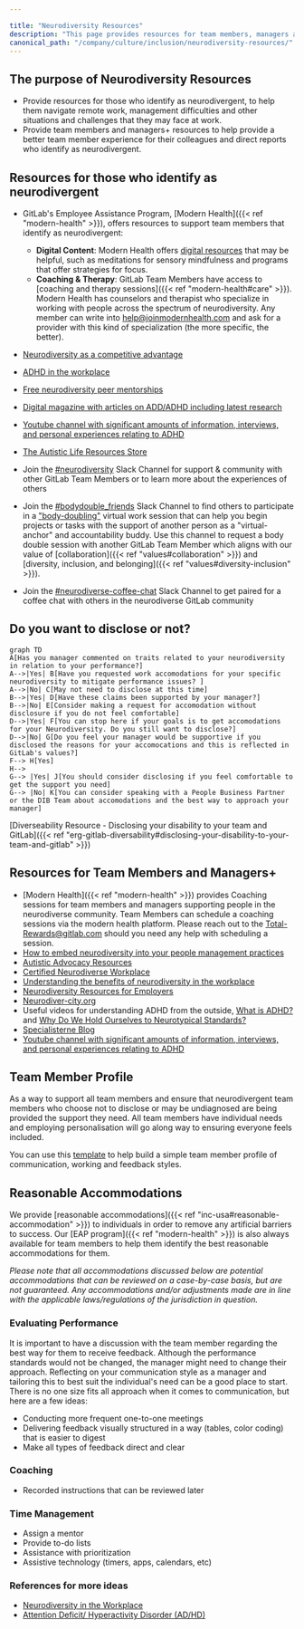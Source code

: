 ```yaml
---

title: "Neurodiversity Resources"
description: "This page provides resources for team members, managers and those who identify as neurodivergent"
canonical_path: "/company/culture/inclusion/neurodiversity-resources/"
---
```


## The purpose of Neurodiversity Resources

- Provide resources for those who identify as neurodivergent, to help them navigate remote work, management difficulties and other situations and challenges that they may face at work.
- Provide team members and managers+ resources to help provide a better team member experience for their colleagues and direct reports who identify as neurodivergent.

## Resources for those who identify as neurodivergent

- GitLab's Employee Assistance Program, [Modern Health]({{< ref "modern-health" >}}), offers resources to support team members that identify as neurodivergent:
    - **Digital Content**: Modern Health offers [digital resources](https://my.joinmodernhealth.com/resources) that may be helpful, such as meditations for sensory mindfulness and programs that offer strategies for focus.
    - **Coaching & Therapy**: GitLab Team Members have access to [coaching and therapy sessions]({{< ref "modern-health#care" >}}). Modern Health has counselors and therapist who specialize in working with people across the spectrum of neurodiversity. Any member can write into help@joinmodernhealth.com and ask for a provider with this kind of specialization (the more specific, the better).
- [Neurodiversity as a competitive advantage](https://hbr.org/2017/05/neurodiversity-as-a-competitive-advantage)
- [ADHD in the workplace](https://www.webmd.com/add-adhd/adhd-in-the-workplace)
- [Free neurodiversity peer mentorships](https://www.neurodiver-city.org/)
- [Digital magazine with articles on ADD/ADHD including latest research](https://www.additudemag.com/)
- [Youtube channel with significant amounts of information, interviews, and personal experiences relating to ADHD](https://www.youtube.com/c/HowtoADHD)

- [The Autistic Life Resources Store](https://www.theautistic.life/shop?Collection=Worksheets)
- Join the [#neurodiversity](https://gitlab.slack.com/archives/CQRDJ0TLN) Slack Channel for support & community with other GitLab Team Members or to learn more about the experiences of others
- Join the [#bodydouble_friends](https://gitlab.slack.com/archives/C03EX45QPGB) Slack Channel to find others to participate in a ["body-doubling"](https://healthyadhd.com/body-doubling-for-adhd/) virtual work session that can help you begin projects or tasks with the support of another person as a "virtual-anchor" and accountability buddy. Use this channel to request a body double session with another GitLab Team Member which aligns with our value of [collaboration]({{< ref "values#collaboration" >}}) and [diversity, inclusion, and belonging]({{< ref "values#diversity-inclusion" >}}).
- Join the [#neurodiverse-coffee-chat](https://gitlab.slack.com/archives/C01LPT0LGVC) Slack Channel to get paired for a coffee chat with others in the neurodiverse GitLab community

## Do you want to disclose or not?

```mermaid
graph TD
A[Has you manager commented on traits related to your neurodiversity in relation to your performance?]
A-->|Yes| B[Have you requested work accomodations for your specific neurodiversity to mitigate performance issues? ]
A-->|No| C[May not need to disclose at this time]
B-->|Yes| D[Have these claims been supported by your manager?]
B-->|No| E[Consider making a request for accomodation without disclosure if you do not feel comfortable]
D-->|Yes| F[You can stop here if your goals is to get accomodations for your Neurodiversity. Do you still want to disclose?]
D-->|No| G[Do you feel your manager would be supportive if you disclosed the reasons for your accomocations and this is reflected in GitLab's values?]
F--> H[Yes]
H-->
G--> |Yes| J[You should consider disclosing if you feel comfortable to get the support you need]
G--> |No| K[You can consider speaking with a People Business Partner or the DIB Team about accomodations and the best way to approach your manager]
```

[Diverseability Resource - Disclosing your disability to your team and GitLab]({{< ref "erg-gitlab-diversability#disclosing-your-disability-to-your-team-and-gitlab" >}})

## Resources for Team Members and Managers+

- [Modern Health]({{< ref "modern-health" >}}) provides Coaching sessions for team members and managers supporting people in the neurodiverse community. Team Members can schedule a coaching sessions via the modern health platform. Please reach out to the Total-Rewards@gitlab.com should you need any help with scheduling a session.
- [How to embed neurodiversity into your people management practices](https://www.hrzone.com/perform/people/how-to-embed-neurodiversity-into-your-people-management-practices)
- [Autistic Advocacy Resources](https://autisticadvocacy.org/resources/accessibility/)
- [Certified Neurodiverse Workplace](https://ibcces.org/certified-neurodiverse-workplace/)
- [Understanding the benefits of neurodiversity in the workplace](https://www.hays.com.au/blog/insights/understanding-the-benefits-of-neurodiversity-in-the-workplace)
- [Neurodiversity Resources for Employers](https://www.neurodiversityhub.org/resources-for-employers)
- [Neurodiver-city.org](https://www.neurodiver-city.org/)
- Useful videos for understanding ADHD from the outside, [What is ADHD?](https://www.youtube.com/watch?v=xMWtGozn5jU) and [Why Do We Hold Ourselves to Neurotypical Standards?](https://www.youtube.com/watch?v=IMeCxDQZeqY)
- [Specialisterne Blog](https://www.us.specialisterne.com/category/blog/)
- [Youtube channel with significant amounts of information, interviews, and personal experiences relating to ADHD](https://www.youtube.com/c/HowtoADHD)

## Team Member Profile

As a way to support all team members and ensure that neurodivergent team members who choose not to disclose or may be undiagnosed are being provided the support they need. All team members have individual needs and employing personalisation will go along way to ensuring everyone feels included.

You can use this [template](https://gitlab.com/gitlab-com/people-group/dib-diversity-inclusion-and-belonging/diversity-and-inclusion/-/blob/master/.gitlab/issue_templates/Team-Member-Profile.md) to help build a simple team member profile of communication, working and feedback styles.

## Reasonable Accommodations

We provide [reasonable accommodations]({{< ref "inc-usa#reasonable-accommodation" >}}) to individuals in order to remove any artificial barriers to success.  Our [EAP program]({{< ref "modern-health" >}}) is also always available for team members to help them identify the best reasonable accommodations for them.

*Please note that all accommodations discussed below are potential accommodations that can be reviewed on a case-by-case basis, but are not guaranteed. Any accommodations and/or adjustments made are in line with the applicable laws/regulations of the jurisdiction in question.*

### Evaluating Performance

It is important to have a discussion with the team member regarding the best way for them to receive feedback.  Although the performance standards would not be changed, the manager might need to change their approach. Reflecting on your communication style as a manager and tailoring this to best suit the individual's need can be a good place to start. There is no one size fits all approach when it comes to communication, but here are a few ideas:

- Conducting more frequent one-to-one meetings
- Delivering feedback visually structured in a way (tables, color coding) that is easier to digest
- Make all types of feedback direct and clear

### Coaching

- Recorded instructions that can be reviewed later

### Time Management

 - Assign a mentor
 - Provide to-do lists
 - Assistance with prioritization
 - Assistive technology (timers, apps, calendars, etc)

### References for more ideas

- [Neurodiversity in the Workplace](https://askearn.org/topics/neurodiversity-in-the-workplace/#1557151728256-a74a15bb-64c5)
- [Attention Deficit/ Hyperactivity Disorder (AD/HD)](https://askjan.org/disabilities/Attention-Deficit-Hyperactivity-Disorder-AD-HD.cfm)
